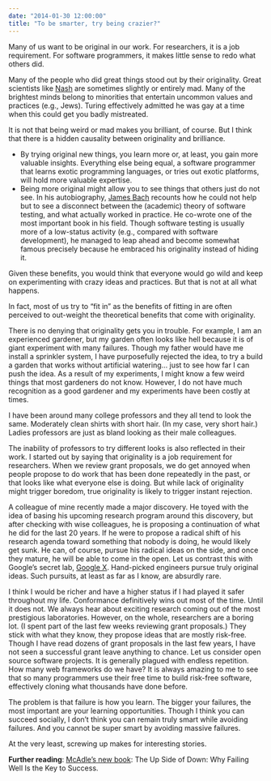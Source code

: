```yaml
---
date: "2014-01-30 12:00:00"
title: "To be smarter, try being crazier?"
---
```




Many of us want to be original in our work. For researchers, it is a job requirement. For software programmers, it makes little sense to redo what others did.

Many of the people who did great things stood out by their originality. Great scientists like [Nash](https://en.wikipedia.org/wiki/John_Forbes_Nash,_Jr.) are sometimes slightly or entirely mad. Many of the brightest minds belong to minorities that entertain uncommon values and practices (e.g., Jews). Turing effectively admitted he was gay at a time when this could get you badly mistreated.

It is not that being weird or mad makes you brilliant, of course. But I think that there is a hidden causality between originality and brilliance.

- By trying original new things, you learn more or, at least, you gain more valuable insights. Everything else being equal, a software programmer that learns exotic programming languages, or tries out exotic platforms, will hold more valuable expertise.
- Being more original might allow you to see things that others just do not see. In his autobiography, [James Bach](https://en.wikipedia.org/wiki/James_Marcus_Bach) recounts how he could not help but to see a disconnect between the (academic) theory of software testing, and what actually worked in practice. He co-wrote one of the most important book in his field. Though software testing is usually more of a low-status activity (e.g., compared with software development), he managed to leap ahead and become somewhat famous precisely because he embraced his originality instead of hiding it.


Given these benefits, you would think that everyone would go wild and keep on experimenting with crazy ideas and practices. But that is not at all what happens.

In fact, most of us try to &ldquo;fit in&rdquo; as the benefits of fitting in are often perceived to out-weight the theoretical benefits that come with originality.

There is no denying that originality gets you in trouble. For example, I am an experienced gardener, but my garden often looks like hell because it is of giant experiment with many failures. Though my father would have me install a sprinkler system, I have purposefully rejected the idea, to try a build a garden that works without artificial watering&hellip; just to see how far I can push the idea.
As a result of my experiments, I might know a few weird things that most gardeners do not know. However, I do not have much recognition as a good gardener and my experiments have been costly at times.

I have been around many college professors and they all tend to look the same. Moderately clean shirts with short hair. (In my case, very short hair.) Ladies professors are just as bland looking as their male colleagues.

The inability of professors to try different looks is also reflected in their work. I started out by saying that originality is a job requirement for researchers. When we review grant proposals, we do get annoyed when people propose to do work that has been done repeatedly in the past, or that looks like what everyone else is doing. But while lack of originality might trigger boredom, true originality is likely to trigger instant rejection.

A colleague of mine recently made a major discovery. He toyed with the idea of basing his upcoming research program around this discovery, but after checking with wise colleagues, he is proposing a continuation of what he did for the last 20 years. If he were to propose a radical shift of his research agenda toward something that nobody is doing, he would likely get sunk. He can, of course, pursue his radical ideas on the side, and once they mature, he will be able to come in the open.
Let us contrast this with Google&rsquo;s secret lab, [Google X](https://en.wikipedia.org/wiki/Google_X). Hand-picked engineers pursue truly original ideas. Such pursuits, at least as far as I know, are absurdly rare.

I think I would be richer and have a higher status if I had played it safer throughout my life. Conformance definitively wins out most of the time. Until it does not. We always hear about exciting research coming out of the most prestigious laboratories. However, on the whole, researchers are a boring lot. (I spent part of the last few weeks reviewing grant proposals.) They stick with what they know, they propose ideas that are mostly risk-free. Though I have read dozens of grant proposals in the last few years, I have not seen a successful grant leave anything to chance.
Let us consider open source software projects. It is generally plagued with endless repetition. How many web frameworks do we have? It is always amazing to me to see that so many programmers use their free time to build risk-free software, effectively cloning what thousands have done before.

The problem is that failure is how you learn. The bigger your failures, the most important are your learning opportunities.
Though I think you can succeed socially, I don&rsquo;t think you can remain truly smart while avoiding failures. And you cannot be super smart by avoiding massive failures.

At the very least, screwing up makes for interesting stories.

__Further reading__: [McAdle&rsquo;s new book](https://www.amazon.com/The-Up-Side-Down-Failing/dp/067002614X): The Up Side of Down: Why Failing Well Is the Key to Success.


